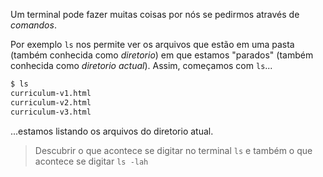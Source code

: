 Um terminal pode fazer muitas coisas por nós se pedirmos através de _comandos_. 


Por exemplo `ls` nos permite ver os arquivos que estão em uma pasta (também conhecida como _diretorio_) em que estamos "parados" (também conhecida como _diretorio actual_). Assim, começamos com `ls`...

```sh
$ ls
curriculum-v1.html
curriculum-v2.html
curriculum-v3.html
```

...estamos listando os arquivos do diretorio atual.

> Descubrir o que acontece se digitar no terminal `ls` e também o que acontece se digitar `ls -lah`
